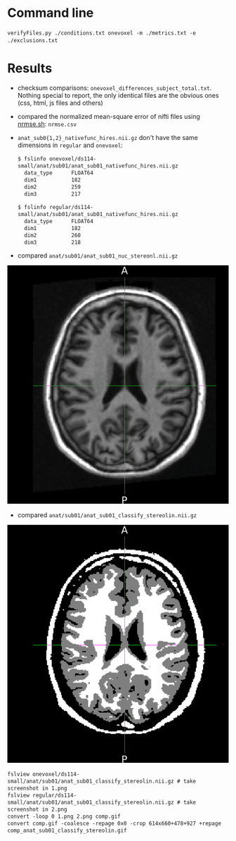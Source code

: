 # Command line

`verifyFiles.py ./conditions.txt onevoxel -m ./metrics.txt -e ./exclusions.txt`

# Results

* checksum comparisons: `onevoxel_differences_subject_total.txt`. Nothing special to report, the only identical files are the obvious ones (css, html, js files and others)

* compared the normalized mean-square error of nifti files using [nrmse.sh](https://github.com/big-data-lab-team/repro-tools/blob/master/metrics/nrmse.sh): `nrmse.csv`

* `anat_sub0{1,2}_nativefunc_hires.nii.gz` don't have the same dimensions in `regular` and `onevoxel`:
     ```
     $ fslinfo onevoxel/ds114-small/anat/sub01/anat_sub01_nativefunc_hires.nii.gz 
       data_type      FLOAT64
       dim1           182
       dim2           259
       dim3           217
     ```
     ```
     $ fslinfo regular/ds114-small/anat/sub01/anat_sub01_nativefunc_hires.nii.gz 
       data_type      FLOAT64
       dim1           182
       dim2           260
       dim3           218
     ```

* compared `anat/sub01/anat_sub01_nuc_stereonl.nii.gz`

![alt text](https://github.com/glatard/one-voxel/raw/master/results/anat_sub01_nuc_stereonl.gif)

* compared `anat/sub01/anat_sub01_classify_stereolin.nii.gz`

![alt text](https://github.com/glatard/one-voxel/raw/master/results/comp_anat_sub01_classify_stereolin.gif)

```
fslview onevoxel/ds114-small/anat/sub01/anat_sub01_classify_stereolin.nii.gz # take screenshot in 1.png
fslview regular/ds114-small/anat/sub01/anat_sub01_classify_stereolin.nii.gz # take screenshot in 2.png
convert -loop 0 1.png 2.png comp.gif
convert comp.gif -coalesce -repage 0x0 -crop 614x660+478+927 +repage comp_anat_sub01_classify_stereolin.gif
```